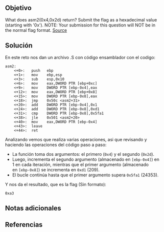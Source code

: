 ## Objetivo
What does asm2(0x4,0x2d) return? Submit the flag as a hexadecimal value (starting with '0x'). NOTE: Your submission for this question will NOT be in the normal flag format. [Source](https://jupiter.challenges.picoctf.org/static/ceac75672637589213b952abe32c84b3/test.S)
## Solución
En este reto nos dan un archivo .S con código ensamblador con el codigo:

```
asm2:
	<+0>:	push   ebp
	<+1>:	mov    ebp,esp
	<+3>:	sub    esp,0x10
	<+6>:	mov    eax,DWORD PTR [ebp+0xc]
	<+9>:	mov    DWORD PTR [ebp-0x4],eax
	<+12>:	mov    eax,DWORD PTR [ebp+0x8]
	<+15>:	mov    DWORD PTR [ebp-0x8],eax
	<+18>:	jmp    0x50c <asm2+31>
	<+20>:	add    DWORD PTR [ebp-0x4],0x1
	<+24>:	add    DWORD PTR [ebp-0x8],0xd1
	<+31>:	cmp    DWORD PTR [ebp-0x8],0x5fa1
	<+38>:	jle    0x501 <asm2+20>
	<+40>:	mov    eax,DWORD PTR [ebp-0x4]
	<+43>:	leave  
	<+44>:	ret
```

Analizando vemos que realiza varias operaciones, asi que revisando y haciendo las operaciones del código paso a paso:
- La función toma dos argumentos: el primero (`0x4`) y el segundo (`0x2d`).
- Luego, incrementa el segundo argumento (almacenado en `[ebp-0x4]`) en 1 en cada iteración, mientras que el primer argumento (almacenado en `[ebp-0x8]`) se incrementa en `0xd1` (209).
- El bucle continúa hasta que el primer argumento supera `0x5fa1` (24353).


Y nos da el resultado, que es la flag (Sin formato):
```
0xa3
```
## Notas adicionales
## Referencias